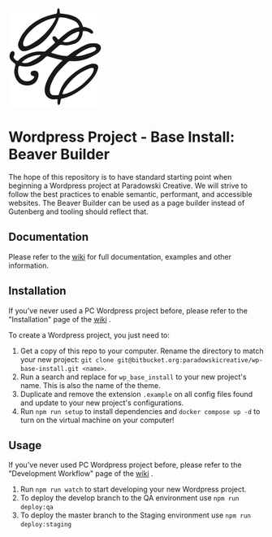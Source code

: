 ![Paradowski Creative](/pc_logo.svg?raw=true 'Paradowski Creative')

# Wordpress Project - Base Install: Beaver Builder

The hope of this repository is to have standard starting point when beginning a Wordpress project at Paradowski Creative. We will strive to follow the best practices to enable semantic, performant, and accessible websites. The Beaver Builder can be used as a page builder instead of Gutenberg and tooling should reflect that.

## Documentation

Please refer to the [wiki](./wiki.md) for full documentation, examples and other information.

## Installation

If you've never used a PC Wordpress project before, please refer to the "Installation" page of the [wiki](./wiki.md) .

To create a Wordpress project, you just need to:

1. Get a copy of this repo to your computer. Rename the directory to match your new project: `git clone git@bitbucket.org:paradowskicreative/wp-base-install.git <name>`.
2. Run a search and replace for `wp_base_install` to your new project's name. This is also the name of the theme.
3. Duplicate and remove the extension `.example` on all config files found and update to your new project's configurations.
4. Run `npm run setup` to install dependencies and `docker compose up -d` to turn on the virtual machine on your computer!

## Usage

If you've never used PC Wordpress project before, please refer to the "Development Workflow" page of the [wiki](./wiki.md) .

1. Run `npm run watch` to start developing your new Wordpress project.
2. To deploy the develop branch to the QA environment use `npm run deploy:qa`
3. To deploy the master branch to the Staging environment use `npm run deploy:staging`
